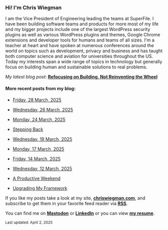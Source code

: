 ### Hi! I'm Chris Wiegman

I am the Vice President of Engineering leading the teams at SuperFile. I have been building software teams and products for more most of my life and my bigger projects include one of the largest WordPress security plugins as well as various WordPress plugins and themes, Google Chrome extensions and developer tools for humans and teams of all sizes. I'm a teacher at heart and have spoken at numerous conferences around the world on topics such as development, privacy and business and has taught both computer science and aviation for universities throughout the US. Today my interests span a wide range of topics in technology but generally focus on building human and sustainable solutions to real problems.

*My latest blog post*: **[Refocusing on Building, Not Reinventing the Wheel](https://chriswiegman.com/2025/03/refocusing-on-building-not-reinventing-the-wheel/)**

#### More recent posts from my blog:



- [Friday, 28 March, 2025](https://chriswiegman.com/2025/03/friday-28-march-2025/)

- [Wednesday, 26 March, 2025](https://chriswiegman.com/2025/03/wednesday-26-march-2025/)

- [Monday, 24 March, 2025](https://chriswiegman.com/2025/03/monday-24-march-2025/)

- [Stepping Back](https://chriswiegman.com/2025/03/stepping-back/)

- [Wednesday, 19 March, 2025](https://chriswiegman.com/2025/03/wednesday-19-march-2025/)

- [Monday, 17 March, 2025](https://chriswiegman.com/2025/03/monday-17-march-2025/)

- [Friday, 14 March, 2025](https://chriswiegman.com/2025/03/friday-14-march-2025/)

- [Wednesday, 12 March, 2025](https://chriswiegman.com/2025/03/wednesday-12-march-2025/)

- [A Productive Weekend](https://chriswiegman.com/2025/03/a-productive-weekend/)

- [Upgrading My Framework](https://chriswiegman.com/2025/03/upgrading-my-framework/)

If you like my posts take a look at my site, **[chriswiegman.com](https://chriswiegman.com/)**, and subscribe to get them in your favorite feed reader via **[RSS](https://chriswiegman.com/index.xml)**.

You can find me on **[Mastodon](https://mastodon.chriswiegman.com/@chris)** or **[LinkedIn](https://www.linkedin.com/in/chriswiegman)** or you can view **[my resume](https://cwie.co/resume)**.

<sub>Last updated: April 2, 2025</sub>
